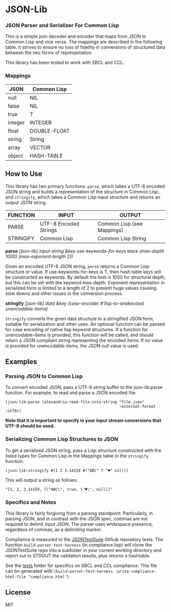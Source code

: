 # JSON-Lib
### JSON Parser and Serializer For Common Lisp

This is a simple json decoder and encoder that maps from JSON to Common Lisp and vice versa.  The mappings are described in the following table.  It strives to ensure no loss of fidelity in conversions of structured data between the two forms of representation.

This library has been tested to work with SBCL and CCL.

### Mappings 

| JSON            | Common Lisp   |
|-----------------|---------------|
|null             | NIL           |
|false            | NIL           |
|true             | T             |
|integer          | INTEGER       |
|float            | DOUBLE-FLOAT  |
|string           | String        |
|array            | VECTOR        |
|object           | HASH-TABLE    |


	
## How to Use

This library has two primary functions: `parse`, which takes a UTF-8 encoded JSON string and builds a representation of the structure in Common Lisp, and `stringify`, which takes a Common Lisp input structure and returns an output JSON string.  


|FUNCTION      | INPUT                 | OUTPUT                     |
|--------------|-----------------------|----------------------------|
|PARSE         | UTF-8 Encoded Strings | Common Lisp (see Mappings) |
|STRINGIFY     | Common Lisp           | Common Lisp String         |

**parse** *[json-lib] input-string &key use-keywords-for-keys trace (max-depth 1000) (max-exponent-length 2))*

Given an encoded UTF-8 JSON string, `parse` returns a Common Lisp structure or value.  If use-keywords-for-keys is T, then hash table keys will be constructed as keywords. By default the limit is 1000 for structural depth, but this can be set with the keyword max-depth. Exponent representation in serialized form is limited to a length of 2 to prevent huge values causing slow downs and other issues in the conversion process.


**stringify** *[json-lib] data &key (case-encoder #'lisp-to-snakecase) unencodable-items)*

`Stringify` converts the given data structure to a stringified JSON form, suitable for serialization and other uses. An optional function can be passed for case encoding of native lisp keyword structures. If a function for unencodable-items is provided, this function will be called, and should return a JSON compliant string representing the encoded items. If no value is provided for unencodable-items, the JSON null value is used.


## Examples

### Parsing JSON to Common Lisp

To convert encoded JSON, pass a UTF-8 string buffer to the json-lib:parse function.  For example, to read and parse a JSON encoded file:

	(json-lib:parse (alexandria:read-file-into-string "file.json" 
                                                      :external-format :utf8))

**Note that it is important to specify in your input stream conversions that UTF-8 should be used.**



### Serializing Common Lisp Structures to JSON

To get a serialized JSON string, pass a Lisp structure constructed with the listed types for Common Lisp in the Mappings table to the `stringify` function.  

	(json-lib:stringify #(1 2 3.14159 #("ABC" T "♥" nil)))
	
This will output a string as follows:

	"[1, 2, 3.14159, [\"ABC\", true, \"♥\", null]]"


### Specifics and Notes

This library is fairly forgiving from a parsing standpoint.  Particularly, in parsing JSON, and in contrast with the JSON spec,
commas are not required to delimit input JSON.  The parser uses whitespace presence, regardless of commas, as a delimiting marker.

Compliance is measured to the [JSONTestSuite](https://github.com/nst/JSONTestSuite) Github repository tests.  The function `build-parser-test-harness` (in compliance.lisp)  will clone the JSONTestSuite repo into a subfolder in your current working directory and report out to STDOUT the validation results, plus returns a hashtable. 

See the [tests](tests) folder for specifics on SBCL and CCL compliance.  This file can be generated with `(build-parser-test-harness :write-compliance-html-file "compliance.html")`.

## License

MIT



